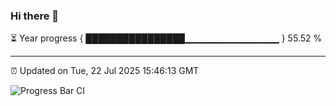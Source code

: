 ### Hi there 👋

⏳ Year progress { ████████████████▁▁▁▁▁▁▁▁▁▁▁▁▁▁ } 55.52 %

---

⏰ Updated on Tue, 22 Jul 2025 15:46:13 GMT

![Progress Bar CI](https://github.com/IshwaranRudhara/GIT-ACTION/workflows/Progress%20Bar%20CI/badge.svg)
